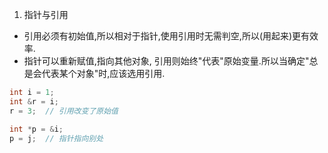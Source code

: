 1. 指针与引用

- 引用必须有初始值,所以相对于指针,使用引用时无需判空,所以(用起来)更有效率.
- 指针可以重新赋值,指向其他对象, 引用则始终"代表"原始变量.所以当确定"总是会代表某个对象"时,应该选用引用.

```C++
int i = 1;
int &r = i;
r = 3;  // 引用改变了原始值

int *p = &i;
p = j;  // 指针指向别处
```